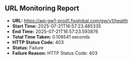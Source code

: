 ## URL Monitoring Report

- **URL:** https://api-gw1-prod1.fisglobal.com/gw/v1/health
- **Start Time:** 2025-07-21T16:57:23.485335
- **End Time:** 2025-07-21T16:57:23.593876
- **Total Time Taken:** 0.108541 seconds
- **HTTP Status Code:** 403
- **Status:** Failure
- **Failure Reason:** HTTP Status Code: 403
